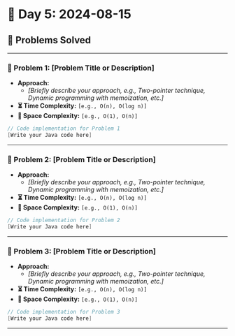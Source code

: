 
# 📅 Day 5: 2024-08-15

## 🚀 Problems Solved

---

### 🧩 Problem 1: [Problem Title or Description]
- **Approach:**
  - *[Briefly describe your approach, e.g., Two-pointer technique, Dynamic programming with memoization, etc.]*
- **⏳ Time Complexity:** `[e.g., O(n), O(log n)]`
- **💾 Space Complexity:** `[e.g., O(1), O(n)]`

```java
// Code implementation for Problem 1
[Write your Java code here]
```

---

### 🧩 Problem 2: [Problem Title or Description]
- **Approach:**
  - *[Briefly describe your approach, e.g., Two-pointer technique, Dynamic programming with memoization, etc.]*
- **⏳ Time Complexity:** `[e.g., O(n), O(log n)]`
- **💾 Space Complexity:** `[e.g., O(1), O(n)]`

```java
// Code implementation for Problem 2
[Write your Java code here]
```

---

### 🧩 Problem 3: [Problem Title or Description]
- **Approach:**
  - *[Briefly describe your approach, e.g., Two-pointer technique, Dynamic programming with memoization, etc.]*
- **⏳ Time Complexity:** `[e.g., O(n), O(log n)]`
- **💾 Space Complexity:** `[e.g., O(1), O(n)]`

```java
// Code implementation for Problem 3
[Write your Java code here]
```

---

